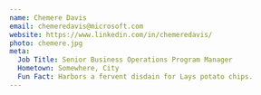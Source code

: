 ```yaml
---
name: Chemere Davis
email: chemeredavis@microsoft.com
website: https://www.linkedin.com/in/chemeredavis/
photo: chemere.jpg
meta:
  Job Title: Senior Business Operations Program Manager
  Hometown: Somewhere, City
  Fun Fact: Harbors a fervent disdain for Lays potato chips.
---
```

